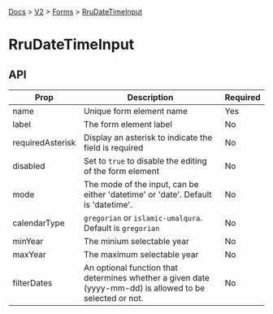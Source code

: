 [Docs](/) > [V2](/docs/v2/get-started) > [Forms](/docs/v2/components/RruForm) > [RruDateTimeInput](/docs/v2/components/RruDateTimeInput)

# RruDateTimeInput

## API

| Prop             | Description                                                                                              | Required |
| ---------------- | -------------------------------------------------------------------------------------------------------- | -------- |
| name             | Unique form element name                                                                                 | Yes      |
| label            | The form element label                                                                                   | No       |
| requiredAsterisk | Display an asterisk to indicate the field is required                                                    | No       |
| disabled         | Set to `true` to disable the editing of the form element                                                 | No       |
| mode             | The mode of the input, can be either 'datetime' or 'date'. Default is 'datetime'.                        | No       |
| calendarType     | `gregorian` or `islamic-umalqura`. Default is `gregorian`                                                | No       |
| minYear          | The minium selectable year                                                                               | No       |
| maxYear          | The maximum selectable year                                                                              | No       |
| filterDates      | An optional function that determines whether a given date (yyyy-mm-dd) is allowed to be selected or not. | No       |
